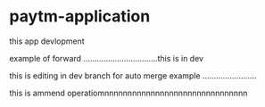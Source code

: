 # paytm-application
this app devlopment


example of forward .................................this is in dev

this is editing in dev branch for auto merge example ........................




this is ammend operatiomnnnnnnnnnnnnnnnnnnnnnnnnnnnnnnn

